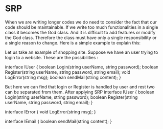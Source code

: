 # SRP

When we are writing longer codes we do need to consider
the fact that our code should be maintainable.
If we write too much functionalities in a single class it becomes the God class.
And it is difficult to add features or modify the God class.
Therefore the class must have only a single responsibility
or a single reason to change.
Here is a simple example to explain this:

Let us take an example of shopping site.
Suppose we have an user trying to login to a website.
These are the possibilities :

interface IUser
{
boolean Login(string userName, string password);
boolean Register(string userName, string password, string email);
void LogError(string msg);
boolean sendMail(string content);
}

But here we can find that login or Register is handled by user
and rest two can be separated from them.
After applying SRP
interface IUser
{
boolean Login(string userName, string password);
boolean Register(string userName, string password, string email);
}

interface IError
{
void LogError(string msg);
}

interface IEmail
{
boolean sendMail(string content);
}
